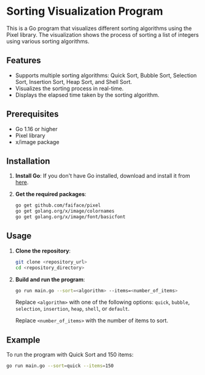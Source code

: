 # Sorting Visualization Program

This is a Go program that visualizes different sorting algorithms using the Pixel library. The visualization shows the process of sorting a list of integers using various sorting algorithms.

## Features

- Supports multiple sorting algorithms: Quick Sort, Bubble Sort, Selection Sort, Insertion Sort, Heap Sort, and Shell Sort.
- Visualizes the sorting process in real-time.
- Displays the elapsed time taken by the sorting algorithm.

## Prerequisites

- Go 1.16 or higher
- Pixel library
- x/image package

## Installation

1. **Install Go**: If you don't have Go installed, download and install it from [here](https://golang.org/dl/).

2. **Get the required packages**:
    ```sh
    go get github.com/faiface/pixel
    go get golang.org/x/image/colornames
    go get golang.org/x/image/font/basicfont
    ```

## Usage

1. **Clone the repository**:
    ```sh
    git clone <repository_url>
    cd <repository_directory>
    ```

2. **Build and run the program**:
    ```sh
    go run main.go --sort=<algorithm> --items=<number_of_items>
    ```

    Replace `<algorithm>` with one of the following options: `quick`, `bubble`, `selection`, `insertion`, `heap`, `shell`, or `default`.

    Replace `<number_of_items>` with the number of items to sort.

## Example

To run the program with Quick Sort and 150 items:
```sh
go run main.go --sort=quick --items=150
